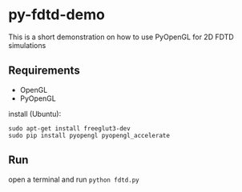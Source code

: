 # py-fdtd-demo
This is a short demonstration on how to use PyOpenGL for 2D FDTD simulations

## Requirements
+ OpenGL
+ PyOpenGL

install (Ubuntu): 
```
sudo apt-get install freeglut3-dev
sudo pip install pyopengl pyopengl_accelerate
```

## Run
open a terminal and run
`python fdtd.py`
